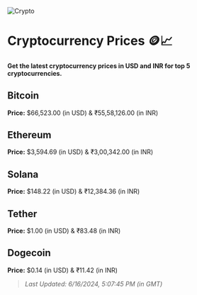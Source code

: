 
![Crypto](https://www.techguide.com.au/wp-content/uploads/2020/11/crypto3.jpeg)

# Cryptocurrency Prices 🪙📈

#### Get the latest cryptocurrency prices in USD and INR for top 5 cryptocurrencies.

## Bitcoin

**Price:** $66,523.00 (in USD) & ₹55,58,126.00 (in INR)

## Ethereum

**Price:** $3,594.69 (in USD) & ₹3,00,342.00 (in INR)

## Solana

**Price:** $148.22 (in USD) & ₹12,384.36 (in INR)

## Tether

**Price:** $1.00 (in USD) & ₹83.48 (in INR)

## Dogecoin

**Price:** $0.14 (in USD) & ₹11.42 (in INR)

> _Last Updated: 6/16/2024, 5:07:45 PM (in GMT)_
